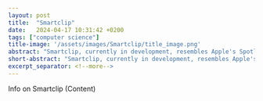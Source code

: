 ```yaml
---
layout: post
title:  "Smartclip"
date:   2024-04-17 10:31:42 +0200
tags: ["computer science"]
title-image: '/assets/images/Smartclip/title_image.png'
abstract: "Smartclip, currently in development, resembles Apple's Spotlight feature but offers an array of advanced features. These include extensive customization options, a clipboard manager, translation tools, and much more. Stay tuned for updates!"
short-abstract: "Smartclip, currently in development, resembles Apple's Spotlight feature but offers an array of advanced features. These include extensive customization options, a clipboard manager, translation tools, and much more. Stay tuned for updates!"
excerpt_separator: <!--more-->
---
```


Info on Smartclip (Content)